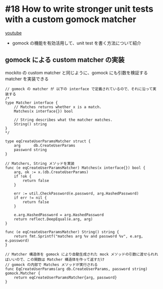 # #18 How to write stronger unit tests with a custom gomock matcher

[youtube](https://www.youtube.com/watch?v=DuzBE0jKOgE&list=PLy_6D98if3ULEtXtNSY_2qN21VCKgoQAE&index=18&ab_channel=TECHSCHOOL)

- gomock の機能を有効活用して、unit test を書く方法について紹介

## gomock による custom matcher の実装

mockito の custom matcher と同じように、gomock にも引数を検証する matcher を実装できる

```golang
// gomock の matcher が 以下の interface で定義されているので、それに沿って実装する
/*
type Matcher interface {
    // Matches returns whether x is a match.
    Matches(x interface{}) bool

    // String describes what the matcher matches.
    String() string
}
*/

type eqCreateUserParamsMatcher struct {
    arg      db.CreateUserParams
    password string
}

// Matchers, String メソッドを実装
func (e eqCreateUserParamsMatcher) Matches(x interface{}) bool {
    arg, ok := x.(db.CreateUserParams)
    if !ok {
        return false
    }

    err := util.CheckPassword(e.password, arg.HashedPassword)
    if err != nil {
        return false
    }

    e.arg.HashedPassword = arg.HashedPassword
    return reflect.DeepEqual(e.arg, arg)
}

func (e eqCreateUserParamsMatcher) String() string {
    return fmt.Sprintf("matches arg %v and password %v", e.arg, e.password)
}

// Matcher 構造体を gomock により自動生成された mock メソッドの引数に渡せられればいいので、この関数は Matcher 構造体を作って返すだけ
// gomock の内部で Matches メソッドが実行される
func EqCreateUserParams(arg db.CreateUserParams, password string) gomock.Matcher {
    return eqCreateUserParamsMatcher{arg, password}
}


```
